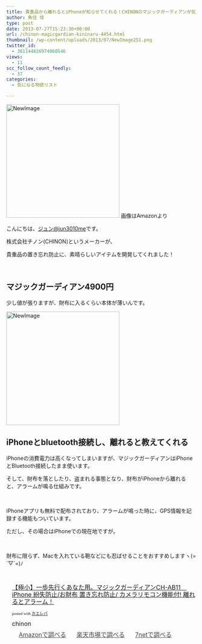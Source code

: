 ```yaml
---
title: 貴重品から離れるとiPhoneが知らせてくれる！CHINONのマジックガーディアンが気になる！
author: 魚住 惇
type: post
date: 2013-07-27T15:23:30+00:00
url: /chinon-magicgardian-kininaru-4454.html
thumbnail: /wp-content/uploads/2013/07/NewImage251.png
twitter_id:
  - 361144826974060546
views:
  - 11
scc_follow_count_feedly:
  - 37
categories:
  - 気になる物欲リスト

---
```

<img decoding="async" loading="lazy" title="NewImage.png" src="/wp-content/uploads/2013/07/NewImage25.png" alt="NewImage" width="300" height="300" border="0" /> 画像はAmazonより

<!--more-->

こんにちは、[ジュン@jun3010me][1]です。

株式会社チノン(CHINON)というメーカーが、

貴重品の置き忘れ防止に、素晴らしいアイテムを開発してくれました！

 

## マジックガーディアン4900円

少し値が張りますが、財布に入るくらい本体が薄いんです。

<img decoding="async" loading="lazy" title="NewImage.png" src="/wp-content/uploads/2013/07/NewImage26.png" alt="NewImage" width="300" height="300" border="0" /> 

## iPhoneとbluetooth接続し、離れると教えてくれる

iPhoneの消費電力は高くなってしまいますが、マジックガーディアンはiPhoneとBluetooth接続したまま使います。

そして、財布を落としたり、盗まれる事態となり、財布がiPhoneから離れると、アラームが鳴る仕組みです。

 

iPhoneアプリも無料で配布されており、アラームが鳴った時に、GPS情報を記録する機能もついています。

ただし、その場合はiPhoneでの現在地ですが。

 

財布に限らず、Macを入れている鞄などにも忍ばせることをおすすめしますヽ(=´▽\`=)ﾉ

 

<div class="kaerebalink-box" style="text-align: left; padding-bottom: 20px; font-size: medium; /zoom: 1; overflow: hidden;">
  <div class="kaerebalink-image" style="float: left; margin: 0 15px 10px 0;">
    <a href="http://www.amazon.co.jp/exec/obidos/ASIN/B00DE7LNCU/jn050191-22/ref=nosim/" rel="nofollow" target="_blank"><img decoding="async" style="border: none;" src="http://ecx.images-amazon.com/images/I/516W1fAunkL._SL160_.jpg" alt="" /></a>
  </div>
  <div class="kaerebalink-info" style="line-height: 120%; /zoom: 1; overflow: hidden;">
    <div class="kaerebalink-name" style="margin-bottom: 10px; line-height: 120%;">
      <a href="http://www.amazon.co.jp/exec/obidos/ASIN/B00DE7LNCU/jn050191-22/ref=nosim/" rel="nofollow" target="_blank">【極小】一歩先行くあなた用。マジックガーディアンCH-AB11　iPhone 紛失防止/お財布 置き忘れ防止/ カメラリモコン機能付! 離れるとアラーム！</a></p>
      <div class="kaerebalink-powered-date" style="font-size: 8pt; margin-top: 5px; font-family: verdana; line-height: 120%;">
        posted with <a href="http://kaereba.com" target="_blank">カエレバ</a>
      </div>
    </div>
    <div class="kaerebalink-detail" style="margin-bottom: 5px;">
      chinon
    </div>
    <div class="kaerebalink-link1" style="margin-top: 10px; opacity: .80; filter: alpha(opacity=80);">
      <div class="shoplinkamazon" style="display: inline; margin-right: 5px; background: url('http://img.yomereba.com/simple5.gif') 0 0 no-repeat; padding: 2px 0 2px 18px; white-space: nowrap;">
        <a title="アマゾン" href="http://www.amazon.co.jp/gp/search?keywords=CH-AB11&__mk_ja_JP=%83J%83%5E%83J%83i&tag=jn050191-22" rel="nofollow" target="_blank">Amazonで調べる</a>
      </div>
      <div class="shoplinkrakuten" style="display: inline; margin-right: 5px; background: url('http://img.yomereba.com/simple5.gif') 0 0 no-repeat; padding: 2px 0 2px 18px; white-space: nowrap;">
        <a title="楽天市場" href="http://hb.afl.rakuten.co.jp/hgc/0b392da9.3aef67b4.0b392daa.d09d4b3c/?pc=http%3A%2F%2Fsearch.rakuten.co.jp%2Fsearch%2Fmall%2FCH-AB11%2F-%2Ff.1-p.1-s.1-sf.0-st.A-v.2%3Fx%3D0%26scid%3Daf_ich_link_urltxt%26m%3Dhttp%3A%2F%2Fm.rakuten.co.jp%2F" rel="nofollow" target="_blank">楽天市場で調べる</a>
      </div>
      <div class="shoplinkseven" style="display: inline; margin-right: 5px; background: url('http://img.yomereba.com/simple5.gif') 0 0 no-repeat; padding: 2px 0 2px 18px; white-space: nowrap;">
        <a title="セブンネットショッピング" href="http://px.a8.net/svt/ejp?a8mat=25TN41+4Z7HV6+2N1Y+BW8O2&a8ejpredirect=http%3A%2F%2Fwww.7netshopping.jp%2Frelay%2Faffiliate%2FAnotherCompanyEntrance%2F%3FA8_PID%3Ds00000012319001%26VIEW_URL%3Dhttp%253A%252F%252Fwww.7netshopping.jp%252Fall%252Fsearch_result%252F-%252Fbprice%252Foff%252Fsort%252F0%252Fkword_in%252FCH-AB11%252FallGoods%252Fon%252Fsubmit.x%252F30%252Fdisp_result%252F1%252Fsubmit.y%252F9%252Fprvlg%252Foff%252Fnobuy%252Fon%252FsetProduct%252Foff%252Foop%252Fon%252Fctgy%252Fall%252FfromKeywordSearch%252Ftrue" rel="nofollow" target="_blank">7netで調べる</a>
      </div>
    </div>
  </div>
  <div class="booklink-footer" style="clear: left;">
     
  </div>
</div>

 [1]: https://twitter.com/jun3010me